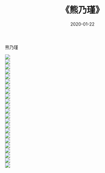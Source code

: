 ﻿---
layout: post
title:  《熊乃瑾》
date:   2020-01-22
img: http://pic.660000.xyz/1:/壁纸/明星魅力/华人明星/熊乃瑾/000.jpg
categories: [美女, 清纯, 唯美]
---

熊乃瑾

 ![](http://pic.660000.xyz/1:/壁纸/明星魅力/华人明星/熊乃瑾/001.jpg) <br>![](http://pic.660000.xyz/1:/壁纸/明星魅力/华人明星/熊乃瑾/002.jpg) <br>![](http://pic.660000.xyz/1:/壁纸/明星魅力/华人明星/熊乃瑾/003.jpg) <br>![](http://pic.660000.xyz/1:/壁纸/明星魅力/华人明星/熊乃瑾/004.jpg) <br>![](http://pic.660000.xyz/1:/壁纸/明星魅力/华人明星/熊乃瑾/005.jpg) <br>![](http://pic.660000.xyz/1:/壁纸/明星魅力/华人明星/熊乃瑾/006.jpg) <br>![](http://pic.660000.xyz/1:/壁纸/明星魅力/华人明星/熊乃瑾/007.jpg) <br>![](http://pic.660000.xyz/1:/壁纸/明星魅力/华人明星/熊乃瑾/008.jpg) <br>![](http://pic.660000.xyz/1:/壁纸/明星魅力/华人明星/熊乃瑾/009.jpg) <br>![](http://pic.660000.xyz/1:/壁纸/明星魅力/华人明星/熊乃瑾/010.jpg) <br>![](http://pic.660000.xyz/1:/壁纸/明星魅力/华人明星/熊乃瑾/011.jpg) <br>![](http://pic.660000.xyz/1:/壁纸/明星魅力/华人明星/熊乃瑾/012.jpg) <br>![](http://pic.660000.xyz/1:/壁纸/明星魅力/华人明星/熊乃瑾/013.jpg) <br>![](http://pic.660000.xyz/1:/壁纸/明星魅力/华人明星/熊乃瑾/014.jpg) <br>![](http://pic.660000.xyz/1:/壁纸/明星魅力/华人明星/熊乃瑾/015.jpg) <br>![](http://pic.660000.xyz/1:/壁纸/明星魅力/华人明星/熊乃瑾/016.jpg) <br>![](http://pic.660000.xyz/1:/壁纸/明星魅力/华人明星/熊乃瑾/017.jpg) <br>![](http://pic.660000.xyz/1:/壁纸/明星魅力/华人明星/熊乃瑾/018.jpg) <br>![](http://pic.660000.xyz/1:/壁纸/明星魅力/华人明星/熊乃瑾/019.jpg) <br>![](http://pic.660000.xyz/1:/壁纸/明星魅力/华人明星/熊乃瑾/020.jpg) <br>![](http://pic.660000.xyz/1:/壁纸/明星魅力/华人明星/熊乃瑾/021.jpg) <br>![](http://pic.660000.xyz/1:/壁纸/明星魅力/华人明星/熊乃瑾/022.jpg) <br>![](http://pic.660000.xyz/1:/壁纸/明星魅力/华人明星/熊乃瑾/023.jpg) <br>